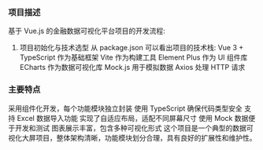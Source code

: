 
### 项目描述

基于 Vue.js 的金融数据可视化平台项目的开发流程:
1. 项目初始化与技术选型
从 package.json 可以看出项目的技术栈:
Vue 3 + TypeScript 作为基础框架
Vite 作为构建工具
Element Plus 作为 UI 组件库
ECharts 作为数据可视化库
Mock.js 用于模拟数据
Axios 处理 HTTP 请求


### 主要特点


采用组件化开发，每个功能模块独立封装
使用 TypeScript 确保代码类型安全
支持 Excel 数据导入功能
实现了自适应布局，适配不同屏幕尺寸
使用 Mock 数据便于开发和测试
图表展示丰富，包含多种可视化形式
这个项目是一个典型的数据可视化大屏项目，整体架构清晰，功能模块划分合理，具有良好的扩展性和维护性。
